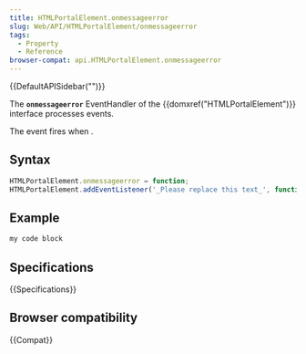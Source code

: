 ```yaml
---
title: HTMLPortalElement.onmessageerror
slug: Web/API/HTMLPortalElement/onmessageerror
tags:
  - Property
  - Reference
browser-compat: api.HTMLPortalElement.onmessageerror
---
```

{{DefaultAPISidebar("")}}

The **`onmessageerror`** EventHandler of the {{domxref("HTMLPortalElement")}} interface processes  events.

The  event fires when .

## Syntax

```js
HTMLPortalElement.onmessageerror = function;
HTMLPortalElement.addEventListener('_Please replace this text_', function);
```

## Example

```js
my code block
```

## Specifications

{{Specifications}}

## Browser compatibility

{{Compat}}

